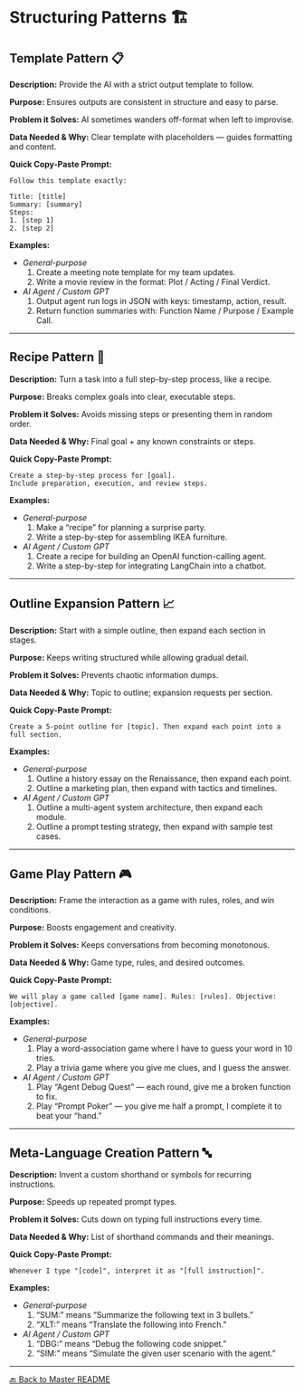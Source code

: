 # Structuring Patterns 🏗️

## Template Pattern 📋
**Description:** Provide the AI with a strict output template to follow.

**Purpose:** Ensures outputs are consistent in structure and easy to parse.

**Problem it Solves:** AI sometimes wanders off-format when left to improvise.

**Data Needed & Why:** Clear template with placeholders — guides formatting and content.

**Quick Copy-Paste Prompt:**
```
Follow this template exactly:

Title: [title]
Summary: [summary]
Steps:
1. [step 1]
2. [step 2]
```
**Examples:**
- *General-purpose*  
  1. Create a meeting note template for my team updates.  
  2. Write a movie review in the format: Plot / Acting / Final Verdict.
- *AI Agent / Custom GPT*  
  1. Output agent run logs in JSON with keys: timestamp, action, result.  
  2. Return function summaries with: Function Name / Purpose / Example Call.

---

## Recipe Pattern 📜
**Description:** Turn a task into a full step-by-step process, like a recipe.

**Purpose:** Breaks complex goals into clear, executable steps.

**Problem it Solves:** Avoids missing steps or presenting them in random order.

**Data Needed & Why:** Final goal + any known constraints or steps.

**Quick Copy-Paste Prompt:**
```
Create a step-by-step process for [goal].
Include preparation, execution, and review steps.
```
**Examples:**
- *General-purpose*  
  1. Make a “recipe” for planning a surprise party.  
  2. Write a step-by-step for assembling IKEA furniture.
- *AI Agent / Custom GPT*  
  1. Create a recipe for building an OpenAI function-calling agent.  
  2. Write a step-by-step for integrating LangChain into a chatbot.

---

## Outline Expansion Pattern 📈
**Description:** Start with a simple outline, then expand each section in stages.

**Purpose:** Keeps writing structured while allowing gradual detail.

**Problem it Solves:** Prevents chaotic information dumps.

**Data Needed & Why:** Topic to outline; expansion requests per section.

**Quick Copy-Paste Prompt:**
```
Create a 5-point outline for [topic]. Then expand each point into a full section.
```
**Examples:**
- *General-purpose*  
  1. Outline a history essay on the Renaissance, then expand each point.  
  2. Outline a marketing plan, then expand with tactics and timelines.
- *AI Agent / Custom GPT*  
  1. Outline a multi-agent system architecture, then expand each module.  
  2. Outline a prompt testing strategy, then expand with sample test cases.

---

## Game Play Pattern 🎮
**Description:** Frame the interaction as a game with rules, roles, and win conditions.

**Purpose:** Boosts engagement and creativity.

**Problem it Solves:** Keeps conversations from becoming monotonous.

**Data Needed & Why:** Game type, rules, and desired outcomes.

**Quick Copy-Paste Prompt:**
```
We will play a game called [game name]. Rules: [rules]. Objective: [objective].
```
**Examples:**
- *General-purpose*  
  1. Play a word-association game where I have to guess your word in 10 tries.  
  2. Play a trivia game where you give me clues, and I guess the answer.
- *AI Agent / Custom GPT*  
  1. Play “Agent Debug Quest” — each round, give me a broken function to fix.  
  2. Play “Prompt Poker” — you give me half a prompt, I complete it to beat your “hand.”

---

## Meta-Language Creation Pattern 🔤
**Description:** Invent a custom shorthand or symbols for recurring instructions.

**Purpose:** Speeds up repeated prompt types.

**Problem it Solves:** Cuts down on typing full instructions every time.

**Data Needed & Why:** List of shorthand commands and their meanings.

**Quick Copy-Paste Prompt:**
```
Whenever I type "[code]", interpret it as "[full instruction]".
```
**Examples:**
- *General-purpose*  
  1. “SUM:” means “Summarize the following text in 3 bullets.”  
  2. “XLT:” means “Translate the following into French.”
- *AI Agent / Custom GPT*  
  1. “DBG:” means “Debug the following code snippet.”  
  2. “SIM:” means “Simulate the given user scenario with the agent.”

---

[🔙 Back to Master README](./README.md)
